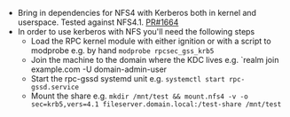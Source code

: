 - Bring in dependencies for NFS4 with Kerberos both in kernel and userspace. Tested against NFS4.1. [PR#1664](https://github.com/flatcar-linux/coreos-overlay/pull/1664)
- In order to use kerberos with NFS you'll need the following steps
    - Load the RPC kernel module with either ignition or with a script to modprobe e.g. by hand `modprobe rpcsec_gss_krb5` 
    - Join the machine to the domain where the KDC lives e.g. `realm join example.com -U domain-admin-user
    - Start the rpc-gssd systemd unit e.g. `systemctl start rpc-gssd.service` 
    - Mount the share e.g. `mkdir /mnt/test && mount.nfs4 -v -o sec=krb5,vers=4.1 fileserver.domain.local:/test-share /mnt/test`
